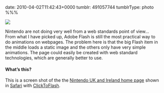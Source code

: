 date: 2010-04-02T11:42:43+0000
tumblr: 491057744
tumblrType: photo
%%%

![](tumblr_l08z77K77J1qbnvjco1_1280.png)

Nintendo are not doing very well from a web standards point of view…  
From what I have picked up, Adobe Flash is still the most practical way to do animations on webpages. The problem here is that the big Flash item in the middle loads a static image and the others only have very simple animations. The page could easily be created with web standard technologies, which are generally better to use.  

#### What’s this?
This is a screen shot of the the [Nintendo UK and Ireland home page](http://www.nintendo.co.uk/NOE/en_GB/) shown in [Safari](http://www.apple.com/safari/) with [ClickToFlash](http://rentzsch.github.com/clicktoflash/). 
